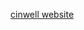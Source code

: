 <!--
 * @Descripttion: 
 * @version: 
 * @Author: suckson
 * @Date: 2020-01-17 22:13:29
 * @LastEditors  : suckson
 * @LastEditTime : 2020-01-17 22:40:14
 -->
 <style>
.markdown-section {
    margin: 0 auto;
    /* max-width: 800px; */
    max-width: 100%;
    height: 100%;
    overflow:hidden;
    padding: 30px 15px 40px;
    position: relative;
}
 </style>
[cinwell website](../static/pbl_img/index.html ':include :type=iframe width=800px height=100%')